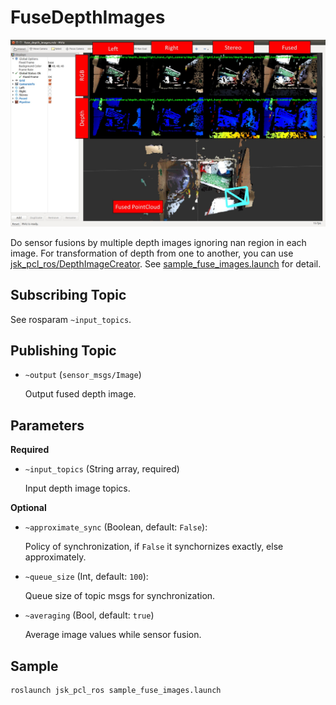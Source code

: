 # FuseDepthImages

![](images/fuse_depth_images.jpg)

Do sensor fusions by multiple depth images ignoring nan region in each image.
For transformation of depth from one to another, you can use [jsk_pcl_ros/DepthImageCreator](./depth_image_creator.md).
See [sample_fuse_images.launch](https://github.com/jsk-ros-pkg/jsk_recognition/blob/master/jsk_pcl_ros/sample/sample_fuse_images.launch) for detail.

## Subscribing Topic

See rosparam `~input_topics`.


## Publishing Topic

* `~output` (`sensor_msgs/Image`)

  Output fused depth image.


## Parameters

**Required**

* `~input_topics` (String array, required)

  Input depth image topics.


**Optional**

* `~approximate_sync` (Boolean, default: `False`):

  Policy of synchronization, if `False` it synchornizes exactly, else approximately.

* `~queue_size` (Int, default: `100`):

  Queue size of topic msgs for synchronization.

* `~averaging` (Bool, default: `true`)

  Average image values while sensor fusion.

## Sample

```
roslaunch jsk_pcl_ros sample_fuse_images.launch
```
